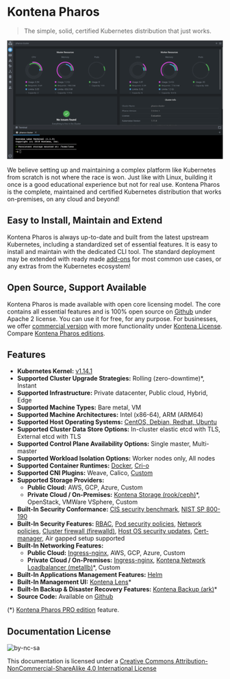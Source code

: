 # Kontena Pharos

> The simple, solid, certified Kubernetes distribution that just works.

![Lens Dashboard](/images/lens-dashboard.png)

We believe setting up and maintaining a complex platform like Kubernetes from scratch is not where the race is won. Just like with Linux, building it once is a good educational experience but not for real use. Kontena Pharos is the complete, maintained and certified Kubernetes distribution that works on-premises, on any cloud and beyond!

## Easy to Install, Maintain and Extend

Kontena Pharos is always up-to-date and built from the latest upstream Kubernetes, including a standardized set of essential features. It is easy to install and maintain with the dedicated CLI tool. The standard deployment may be extended with ready made [add-ons](addons/README.md) for most common use cases, or any extras from the Kubernetes ecosystem!

## Open Source, Support Available

Kontena Pharos is made available with open core licensing model. The core contains all essential features and is 100% open source on [Github](https://github.com/kontena/pharos-cluster) under Apache 2 license. You can use it for free, for any purpose. For businesses, we offer [commercial version](https://kontena.io/pharos/#pricing) with more functionality under [Kontena License](https://github.com/kontena/pharos-cluster/blob/master/licenses/KONTENA.md). Compare [Kontena Pharos editions](editions.md).

## Features

- **Kubernetes Kernel:** [v1.14.1](https://github.com/kubernetes/kubernetes)
- **Supported Cluster Upgrade Strategies:** Rolling (zero-downtime)*, Instant
- **Supported Infrastructure:** Private datacenter, Public cloud, Hybrid, Edge
- **Supported Machine Types:** Bare metal, VM
- **Supported Machine Architectures:** Intel (x86-64), ARM (ARM64)
- **Supported Host Operating Systems:** [CentOS, Debian, Redhat, Ubuntu](requirements.md)
- **Supported Cluster Data Store Options:** In-cluster elastic etcd with TLS, External etcd with TLS
- **Supported Control Plane Availability Options:** Single master, Multi-master
- **Supported Workload Isolation Options:** Worker nodes only, All nodes
- **Supported Container Runtimes:** [Docker](https://mobyproject.org/), [Cri-o](http://cri-o.io/)
- **Supported CNI Plugins:** Weave, Calico, [Custom](networking/custom_networking.md)
- **Supported Storage Providers:**
  - **Public Cloud:** AWS, GCP, Azure, Custom
  - **Private Cloud / On-Premises:** [Kontena Storage (rook/ceph)](addons/kontena-storage.md)*, OpenStack, VMWare VSphere, Custom
- **Built-In Security Conformance:** [CIS security benchmark](https://www.cisecurity.org/benchmark/kubernetes/), [NIST SP 800-190](https://csrc.nist.gov/publications/detail/sp/800-190/final)
- **Built-In Security Features:** [RBAC](https://kubernetes.io/docs/admin/authorization/rbac/), [Pod security policies](https://kubernetes.io/docs/concepts/policy/pod-security-policy/), [Network policies](https://kubernetes.io/docs/concepts/services-networking/network-policies/), [Cluster firewall (firewalld)](networking/firewalld.md), [Host OS security updates](addons/host-upgrades.md), [Cert-manager](addons/cert-manager.md), Air gapped setup supported
- **Built-In Networking Features:**
  - **Public Cloud:** [Ingress-nginx](addons/ingress-nginx.md), AWS, GCP, Azure, Custom
  - **Private Cloud / On-Premises:** [Ingress-nginx](addons/ingress-nginx.md), [Kontena Network Loadbalancer (metallb)](addons/kontena-network-lb.md)*, Custom
- **Built-In Applications Management Features:** [Helm](https://helm.sh/)
- **Built-In Management UI:** [Kontena Lens](addons/kontena-lens.md)*
- **Built-In Backup & Disaster Recovery Features:** [Kontena Backup (ark)](addons/kontena-backup.md)*
- **Source Code:** Available on [Github](https://github.com/kontena/pharos-cluster/)

(*) [Kontena Pharos PRO edition](editions.md) feature.

## Documentation License

![by-nc-sa](https://i.creativecommons.org/l/by-nc-sa/4.0/88x31.png)

This documentation is licensed under a [Creative Commons Attribution-NonCommercial-ShareAlike 4.0 International License](http://creativecommons.org/licenses/by-nc-sa/4.0/)
